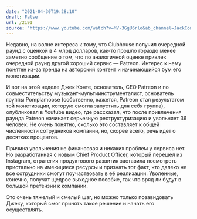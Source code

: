 ```yaml
---
date: "2021-04-30T19:28:10"
draft: False
url: /2191
source: "https://www.youtube.com/watch?v=MV-3GgU6rlo&ab_channel=JackConteExtras"
---
```


Недавно, на волне интереса к тому, что Clubhouse получил очередной раунд с оценкой в 4 млрд долларов, как-то прошло гораздо менее заметно сообщение о том, что по аналогичной оценке привлек очередной раунд другой хороший сервис — Patreon. Интерес к нему понятен из-за тренда на авторский контент и начинающийся бум его монетизации.

И вот на этой неделе Джек Конте, основатель, CEO Patreon и по совместительству музыкант-мультиинструменталист, основатель группы Pomplamoose (собственно, кажется, Patreon стал результатом той монетизации, которую смогла запустить для себя группа), опубликовал в Youtube видео, где рассказал, что после привлечения раунда Patreon начинает серьезную реструктуризацию и увольняет 36 человек. Не очень понятно, сколько это составляет к общей численности сотрудников компании, но, скорее всего, речь идет о десятках процентов.

Причина увольнения не финансовая и никаких проблем у сервиса нет. Но разработанная с новым Chief Product Officer, который перешел из Instagram, стратегия продуктового развития заставила посмотреть пристально на имеющиеся ресурсы и признать тот факт, что далеко не все сотрудники смогут поучаствовать в её реализации. Уволенные, конечно, получат щедрое выходное пособие, так что вряд ли будут в большой претензии к компании.

Это очень тяжелый и смелый шаг, но можно только позавидовать Джеку, который смог принять такое решение и начать его осуществлять.
